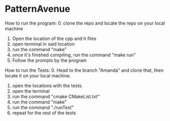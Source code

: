 # PatternAvenue

How to run the program:
0. clone the repo and locate the repo on your local machine
1. Open the location of the cpp and h files
2. open terminal in said location
3. run the command "make"
4. once it's finished compiling, run the command "make run"
5. Follow the prompts by the program


How to run the Tests:
0. Head to the branch "Amanda" and clone that, then locate it on your local machine.
1. open the locations with the tests.
2. open the terminal
3. run the command "cmake CMakeList.txt"
4. run the command "make"
5. run the command "./runTest"
6. repeat for the rest of the tests
